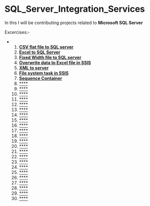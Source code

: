 # SQL_Server_Integration_Services

In this I will be contributing projects related to **Microsoft SQL Server** 

Excercises:-
- 1) [**CSV flat file to SQL server**](https://github.com/SivaKarthik711/SQL_Server_Integration_Services/tree/db673908bc2e298f101e406271e573e20fffdc1f/CSV%20to%20MS%20SQL%20Server)
  2) [**Excel to SQL Server**](https://github.com/SivaKarthik711/SQL_Server_Integration_Services/tree/67ac6bec05972eadb19691f277b88ce8d18c9d19/Excel%20to%20SQL%20server)
  3) [**Fixed Width file to SQL server**](https://github.com/SivaKarthik711/SQL_Server_Integration_Services/tree/67ac6bec05972eadb19691f277b88ce8d18c9d19/Fixed%20Width%20file%20to%20SQL%20server)
  4) [**Overwrite data to Excel file in SSIS**](https://github.com/SivaKarthik711/SQL_Server_Integration_Services/tree/67ac6bec05972eadb19691f277b88ce8d18c9d19/Overwrite%20data%20to%20Excel%20file%20in%20SSIS)
  5) [**XML to server**](https://github.com/SivaKarthik711/SQL_Server_Integration_Services/tree/a4b4f1aff5c9187b4aa581b97aec40dd0fffacd4/Load%20XML%20file%20to%20Server)
  6) [**File system task in SSIS**](https://github.com/SivaKarthik711/SQL_Server_Integration_Services/tree/249dbb832ee2d0f9a139093267ee1d9812d413de/File%20system%20task%20in%20SSIS)
  7) [**Sequence Container**](https://github.com/SivaKarthik711/SQL_Server_Integration_Services/tree/c251877cbf114f3785801e6dc38e98a3c44c6b4c/Sequence%20Container)
  8) [****]()
  9) [****]()
  10) [****]()
  11) [****]()
  12) [****]()
  13) [****]()
  14) [****]()
  15) [****]()
  16) [****]()
  17) [****]()
  18) [****]()
  19) [****]()
  20) [****]()
  21) [****]()
  22) [****]()
  23) [****]()
  24) [****]()
  25) [****]()
  26) [****]()
  27) [****]()
  28) [****]()
  29)  [****]()
  30)   [****]()
